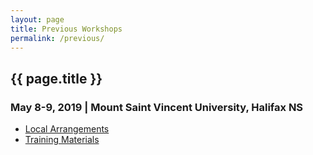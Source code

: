 ```yaml
---
layout: page
title: Previous Workshops
permalink: /previous/
---
```


## {{ page.title }}

### May 8-9, 2019 | Mount Saint Vincent University, Halifax NS

- [Local Arrangements](/local-arrangements-2019)
- [Training Materials](https://cudo.carleton.ca/dli-training/4345)
